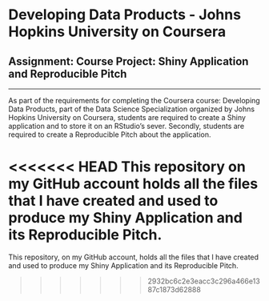 # Developing Data Products - Johns Hopkins University on Coursera
## Assignment: Course Project: Shiny Application and Reproducible Pitch
***
As part of the requirements for completing the Coursera course: Developing Data Products, part of the Data Science Specialization organized by Johns Hopkins University on Coursera, students are required to create a Shiny application and to store it on an RStudio’s  sever.  Secondly, students are required to create a Reproducible Pitch about the application.

<<<<<<< HEAD
This repository on my GitHub account holds all the files that I have created and used to produce my Shiny Application and its Reproducible Pitch.
=======
This repository, on my GitHub account, holds all the files that I have created and used to produce my Shiny Application and its Reproducible Pitch.
>>>>>>> 2932bc6c2e3eacc3c296a466e1387c1873d62888
